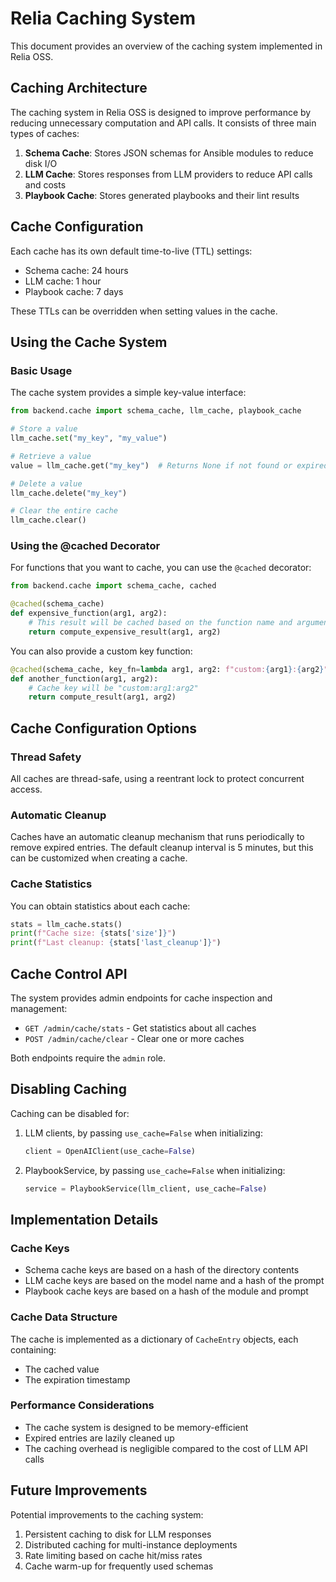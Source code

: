 # Relia Caching System

This document provides an overview of the caching system implemented in Relia OSS.

## Caching Architecture

The caching system in Relia OSS is designed to improve performance by reducing unnecessary computation and API calls. It consists of three main types of caches:

1. **Schema Cache**: Stores JSON schemas for Ansible modules to reduce disk I/O
2. **LLM Cache**: Stores responses from LLM providers to reduce API calls and costs
3. **Playbook Cache**: Stores generated playbooks and their lint results

## Cache Configuration

Each cache has its own default time-to-live (TTL) settings:

- Schema cache: 24 hours
- LLM cache: 1 hour
- Playbook cache: 7 days

These TTLs can be overridden when setting values in the cache.

## Using the Cache System

### Basic Usage

The cache system provides a simple key-value interface:

```python
from backend.cache import schema_cache, llm_cache, playbook_cache

# Store a value
llm_cache.set("my_key", "my_value")

# Retrieve a value
value = llm_cache.get("my_key")  # Returns None if not found or expired

# Delete a value
llm_cache.delete("my_key")

# Clear the entire cache
llm_cache.clear()
```

### Using the @cached Decorator

For functions that you want to cache, you can use the `@cached` decorator:

```python
from backend.cache import schema_cache, cached

@cached(schema_cache)
def expensive_function(arg1, arg2):
    # This result will be cached based on the function name and arguments
    return compute_expensive_result(arg1, arg2)
```

You can also provide a custom key function:

```python
@cached(schema_cache, key_fn=lambda arg1, arg2: f"custom:{arg1}:{arg2}")
def another_function(arg1, arg2):
    # Cache key will be "custom:arg1:arg2"
    return compute_result(arg1, arg2)
```

## Cache Configuration Options

### Thread Safety

All caches are thread-safe, using a reentrant lock to protect concurrent access.

### Automatic Cleanup

Caches have an automatic cleanup mechanism that runs periodically to remove expired entries. The default cleanup interval is 5 minutes, but this can be customized when creating a cache.

### Cache Statistics

You can obtain statistics about each cache:

```python
stats = llm_cache.stats()
print(f"Cache size: {stats['size']}")
print(f"Last cleanup: {stats['last_cleanup']}")
```

## Cache Control API

The system provides admin endpoints for cache inspection and management:

- `GET /admin/cache/stats` - Get statistics about all caches
- `POST /admin/cache/clear` - Clear one or more caches

Both endpoints require the `admin` role.

## Disabling Caching

Caching can be disabled for:

1. LLM clients, by passing `use_cache=False` when initializing:
   ```python
   client = OpenAIClient(use_cache=False)
   ```

2. PlaybookService, by passing `use_cache=False` when initializing:
   ```python
   service = PlaybookService(llm_client, use_cache=False)
   ```

## Implementation Details

### Cache Keys

- Schema cache keys are based on a hash of the directory contents
- LLM cache keys are based on the model name and a hash of the prompt
- Playbook cache keys are based on a hash of the module and prompt

### Cache Data Structure

The cache is implemented as a dictionary of `CacheEntry` objects, each containing:

- The cached value
- The expiration timestamp

### Performance Considerations

- The cache system is designed to be memory-efficient
- Expired entries are lazily cleaned up
- The caching overhead is negligible compared to the cost of LLM API calls

## Future Improvements

Potential improvements to the caching system:

1. Persistent caching to disk for LLM responses
2. Distributed caching for multi-instance deployments
3. Rate limiting based on cache hit/miss rates
4. Cache warm-up for frequently used schemas